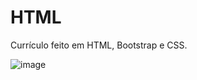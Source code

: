 # HTML
Currículo feito em HTML, Bootstrap e CSS.

![image](https://user-images.githubusercontent.com/89923975/191292702-ccfa8701-d668-4c5f-bc71-79387a88149c.png)
